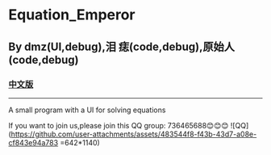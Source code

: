 # Equation_Emperor
## By dmz(UI,debug),泪 痣(code,debug),原始人(code,debug)
### [中文版](README_ZH.md)
-------
A small program with a UI for solving equations

If you want to join us,please join this QQ group: 736465688😊😊😊
![QQ](https://github.com/user-attachments/assets/483544f8-f43b-43d7-a08e-cf843e94a783 =642*1140)

